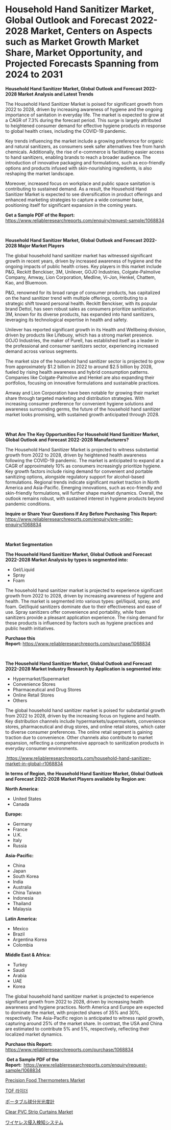 <p><h1>Household Hand Sanitizer Market, Global Outlook and Forecast 2022-2028 Market, Centers on Aspects such as Market Growth Market Share, Market Opportunity, and Projected Forecasts Spanning from 2024 to 2031</h1></p><p><strong>Household Hand Sanitizer Market, Global Outlook and Forecast 2022-2028 Market Analysis and Latest Trends</strong></p>
<p><p>The Household Hand Sanitizer Market is poised for significant growth from 2022 to 2028, driven by increasing awareness of hygiene and the ongoing importance of sanitation in everyday life. The market is expected to grow at a CAGR of 7.3% during the forecast period. This surge is largely attributed to heightened consumer demand for effective hygiene products in response to global health crises, including the COVID-19 pandemic. </p><p>Key trends influencing the market include a growing preference for organic and natural sanitizers, as consumers seek safer alternatives free from harsh chemicals. Additionally, the rise of e-commerce is facilitating easier access to hand sanitizers, enabling brands to reach a broader audience. The introduction of innovative packaging and formulations, such as eco-friendly options and products infused with skin-nourishing ingredients, is also reshaping the market landscape. </p><p>Moreover, increased focus on workplace and public space sanitation is contributing to sustained demand. As a result, the Household Hand Sanitizer Market is expected to see diversification in product offerings and enhanced marketing strategies to capture a wide consumer base, positioning itself for significant expansion in the coming years.</p></p>
<p><strong>Get a Sample PDF of the Report:&nbsp;</strong> <a href="https://www.reliableresearchreports.com/enquiry/request-sample/1068834">https://www.reliableresearchreports.com/enquiry/request-sample/1068834</a></p>
<p>&nbsp;</p>
<p><strong>Household Hand Sanitizer Market, Global Outlook and Forecast 2022-2028 Major Market Players</strong></p>
<p><p>The global household hand sanitizer market has witnessed significant growth in recent years, driven by increased awareness of hygiene and the ongoing impacts of public health crises. Key players in this market include P&G, Reckitt Benckiser, 3M, Unilever, GOJO Industries, Colgate-Palmolive Company, Amway, Lion Corporation, Medline, Vi-Jon, Henkel, Chattem, Kao, and Bluemoon.</p><p>P&G, renowned for its broad range of consumer products, has capitalized on the hand sanitizer trend with multiple offerings, contributing to a strategic shift toward personal health. Reckitt Benckiser, with its popular brand Dettol, has seen robust sales as consumers prioritize sanitization. 3M, known for its diverse products, has expanded into hand sanitizers, leveraging its technological expertise in health and safety.</p><p>Unilever has reported significant growth in its Health and Wellbeing division, driven by products like Lifebuoy, which has a strong market presence. GOJO Industries, the maker of Purell, has established itself as a leader in the professional and consumer sanitizers sector, experiencing increased demand across various segments.</p><p>The market size of the household hand sanitizer sector is projected to grow from approximately $1.2 billion in 2022 to around $2.5 billion by 2028, fueled by rising health awareness and hybrid consumption patterns. Companies like Colgate-Palmolive and Henkel are also expanding their portfolios, focusing on innovative formulations and sustainable practices.</p><p>Amway and Lion Corporation have been notable for growing their market share through targeted marketing and distribution strategies. With increasing consumer preference for convenient hygiene solutions and awareness surrounding germs, the future of the household hand sanitizer market looks promising, with sustained growth anticipated through 2028.</p></p>
<p>&nbsp;</p>
<p><strong>What Are The Key Opportunities For Household Hand Sanitizer Market, Global Outlook and Forecast 2022-2028 Manufacturers?</strong></p>
<p><p>The Household Hand Sanitizer Market is projected to witness substantial growth from 2022 to 2028, driven by heightened health awareness following the COVID-19 pandemic. The market is anticipated to expand at a CAGR of approximately 10% as consumers increasingly prioritize hygiene. Key growth factors include rising demand for convenient and portable sanitizing options, alongside regulatory support for alcohol-based formulations. Regional trends indicate significant market traction in North America and Asia-Pacific. Emerging innovations, such as eco-friendly and skin-friendly formulations, will further shape market dynamics. Overall, the outlook remains robust, with sustained interest in hygiene products beyond pandemic conditions.</p></p>
<p><strong>Inquire or Share Your Questions If Any Before Purchasing This Report:</strong> <a href="https://www.reliableresearchreports.com/enquiry/pre-order-enquiry/1068834">https://www.reliableresearchreports.com/enquiry/pre-order-enquiry/1068834</a></p>
<p>&nbsp;</p>
<p><strong>Market Segmentation</strong></p>
<p><strong>The Household Hand Sanitizer Market, Global Outlook and Forecast 2022-2028 Market Analysis by types is segmented into:</strong></p>
<p><ul><li>Gel/Liquid</li><li>Spray</li><li>Foam</li></ul></p>
<p><p>The household hand sanitizer market is projected to experience significant growth from 2022 to 2028, driven by increasing awareness of hygiene and health. The market is segmented into various types: gel/liquid, spray, and foam. Gel/liquid sanitizers dominate due to their effectiveness and ease of use. Spray sanitizers offer convenience and portability, while foam sanitizers provide a pleasant application experience. The rising demand for these products is influenced by factors such as hygiene practices and public health initiatives.</p></p>
<p><strong>Purchase this Report:&nbsp;</strong><a href="https://www.reliableresearchreports.com/purchase/1068834">https://www.reliableresearchreports.com/purchase/1068834</a></p>
<p>&nbsp;</p>
<p><strong>The Household Hand Sanitizer Market, Global Outlook and Forecast 2022-2028 Market Industry Research by Application is segmented into:</strong></p>
<p><ul><li>Hypermarket/Supermarket</li><li>Convenience Stores</li><li>Pharmaceutical and Drug Stores</li><li>Online Retail Stores</li><li>Others</li></ul></p>
<p><p>The global household hand sanitizer market is poised for substantial growth from 2022 to 2028, driven by the increasing focus on hygiene and health. Key distribution channels include hypermarkets/supermarkets, convenience stores, pharmaceutical and drug stores, and online retail stores, which cater to diverse consumer preferences. The online retail segment is gaining traction due to convenience. Other channels also contribute to market expansion, reflecting a comprehensive approach to sanitization products in everyday consumer environments.</p></p>
<p><a href="https://www.reliableresearchreports.com/household-hand-sanitizer-market-in-global-r1068834">&nbsp;https://www.reliableresearchreports.com/household-hand-sanitizer-market-in-global-r1068834</a></p>
<p><strong>In terms of Region, the Household Hand Sanitizer Market, Global Outlook and Forecast 2022-2028 Market Players available by Region are:</strong></p>
<p>
    <p> <strong> North America: </strong>
        <ul>
            <li>United States</li>
            <li>Canada</li>
        </ul>
        </p> 
    <p> <strong> Europe: </strong>
        <ul>
            <li>Germany</li>
            <li>France</li>
            <li>U.K.</li>
            <li>Italy</li>
            <li>Russia</li>
        </ul>
        </p> 
    <p> <strong> Asia-Pacific: </strong>
        <ul>
            <li>China</li>
            <li>Japan</li>
            <li>South Korea</li>
            <li>India</li>
            <li>Australia</li>
            <li>China Taiwan</li>
            <li>Indonesia</li>
            <li>Thailand</li>
            <li>Malaysia</li>
        </ul>
        </p> 
    <p> <strong> Latin America: </strong>
        <ul>
            <li>Mexico</li>
            <li>Brazil</li>
            <li>Argentina Korea</li>
            <li>Colombia</li>
        </ul>
        </p> 
    <p> <strong> Middle East & Africa: </strong>
        <ul>
            <li>Turkey</li>
            <li>Saudi</li>
            <li>Arabia</li>
            <li>UAE</li>
            <li>Korea</li>
        </ul>
    </p>
    </p>
<p><p>The global household hand sanitizer market is projected to experience significant growth from 2022 to 2028, driven by increasing health awareness and hygiene practices. North America and Europe are expected to dominate the market, with projected shares of 35% and 30%, respectively. The Asia-Pacific region is anticipated to witness rapid growth, capturing around 25% of the market share. In contrast, the USA and China are estimated to contribute 5% and 5%, respectively, reflecting their localized market dynamics.</p></p>
<p><strong>Purchase this Report: </strong><a href="https://www.reliableresearchreports.com/purchase/1068834">https://www.reliableresearchreports.com/purchase/1068834</a></p>
<p>&nbsp;<strong>Get a Sample PDF of the Report:&nbsp;&nbsp;</strong><a href="https://www.reliableresearchreports.com/enquiry/request-sample/1068834">https://www.reliableresearchreports.com/enquiry/request-sample/1068834</a></p>
<p><strong></strong></p>
<p><p><a href="https://issuu.com/reportprime-2/docs/precision-food-thermometers-market-_2745c651e1e767">Precision Food Thermometers Market</a></p><p><a href="https://medium.com/@kacrimipp/%EC%A0%84-%EC%84%B8%EA%B3%84-tof-%EB%9D%BC%EC%9D%B4%EB%8B%A4-%EC%8B%9C%EC%9E%A5-%ED%98%84%ED%99%A9-2024-2031-%EB%B0%8F-%EC%A7%80%EC%97%AD-%EC%A0%9C%ED%92%88-%EB%B0%8F-%EC%B5%9C%EC%A2%85-%EC%82%AC%EC%9A%A9%EB%B3%84-%EC%A0%84%EB%A7%9D-351497bd3953">TOF 라이더</a></p><p><a href="https://medium.com/@hattietromp/2024%E5%B9%B4%E3%81%8B%E3%82%892031%E5%B9%B4%E3%81%BE%E3%81%A7%E3%81%AE%E3%83%9D%E3%83%BC%E3%82%BF%E3%83%96%E3%83%AB%E3%82%B9%E3%83%95%E3%82%A7%E3%82%A2%E5%88%86%E5%85%89%E5%85%89%E5%BA%A6%E8%A8%88%E5%B8%82%E5%A0%B4%E3%81%AE%E6%88%90%E9%95%B7%E8%A6%8B%E9%80%9A%E3%81%97%E3%81%A8-%E3%82%A2%E3%83%97%E3%83%AA%E3%82%B1%E3%83%BC%E3%82%B7%E3%83%A7%E3%83%B3-%E5%9C%B0%E5%9F%9F%E3%81%AE%E5%B1%95%E6%9C%9B-%E3%81%8A%E3%82%88%E3%81%B3%E5%8F%8E%E7%9B%8A%E3%81%AB%E3%82%88%E3%82%8B%E5%B8%82%E5%A0%B4%E3%81%AE%E3%83%88%E3%83%AC%E3%83%B3%E3%83%89%E5%88%86%E6%9E%90%E3%81%AB%E3%81%8A%E3%81%84%E3%81%A64-1-%E3%81%AEcagr%E3%81%8C%E4%BA%88%E6%B8%AC%E3%81%95%E3%82%8C%E3%81%A6%E3%81%84%E3%81%BE%E3%81%99-eb0380c5306d">ポータブル球分光光度計</a></p><p><a href="https://medium.com/@tyleolden34345/clear-pvc-strip-curtains-market-investigation-industry-evolution-and-forecast-till-2031-f90cd8adcf41">Clear PVC Strip Curtains Market</a></p><p><a href="https://medium.com/@hattietromp/%E3%83%AF%E3%82%A4%E3%83%A4%E3%83%AC%E3%82%B9%E4%BE%B5%E5%85%A5%E6%A4%9C%E7%9F%A5%E3%82%B7%E3%82%B9%E3%83%86%E3%83%A0%E5%B8%82%E5%A0%B4-2024%E5%B9%B4%E3%81%8B%E3%82%892031%E5%B9%B4%E3%81%AE%E4%B8%96%E7%95%8C%E5%B8%82%E5%A0%B4%E5%8B%95%E5%90%91%E3%81%A8%E8%B2%A9%E5%A3%B2%E3%83%88%E3%83%AC%E3%83%B3%E3%83%89-256f62099c92">ワイヤレス侵入検知システム</a></p></p>